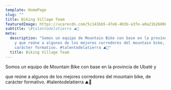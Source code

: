 ```yaml
---
template: HomePage
slug: ""
title: Biking Village Team
featuredImage: https://ucarecdn.com/5c141bb5-47e6-403b-a3fe-a0a21b260087/
subtitle: \#talentodelatierra ⛰🏅
meta:
  description: "Somos un equipo de Mountain Bike con base en la provincia de Ubaté
    y que reúne a algunos de los mejores corredores del mountain bike, de
    carácter formativo. #talentodelatierra ⛰🏅"
  title: Biking Village Team
---
```

Somos un equipo de Mountain Bike con base en la provincia de Ubaté y

que reúne a algunos de los mejores corredores del mountain bike, de carácter formativo. #talentodelatierra ⛰🏅